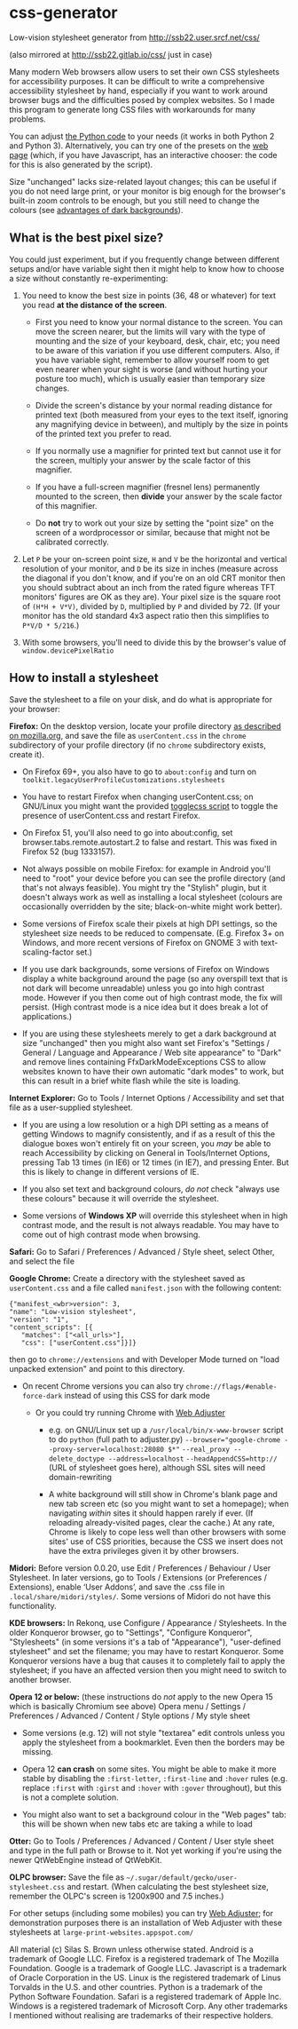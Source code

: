 # css-generator
Low-vision stylesheet generator from http://ssb22.user.srcf.net/css/

(also mirrored at http://ssb22.gitlab.io/css/ just in case)

Many modern Web browsers allow users to set their own CSS
stylesheets for accessibility purposes. It can be difficult to write a comprehensive
accessibility stylesheet by hand, especially if you
want to work around browser bugs and the
difficulties posed by complex websites. So I made this program to
generate long CSS files with workarounds for many problems.

You can adjust [the Python code](css-generate.py) to your needs
(it works in both Python 2 and Python 3).
Alternatively, you can try one of the presets on the
[web page](http://ssb22.user.srcf.net/css/)
(which, if you have Javascript, has an interactive chooser: the code
for this is also generated by the script).

Size "unchanged" lacks size-related layout changes; this can be useful
if you do not need large print, or your monitor is big enough for the
browser's built-in zoom controls to be enough, but you still need to
change the colours (see
[advantages of dark backgrounds](http://ssb22.user.srcf.net/css/dark.html)).

What is the best pixel size?
----------------------------

You could just experiment, but if you frequently change between
different setups and/or have variable sight then it might help to know
how to choose a size without constantly re-experimenting:

1. You need to know the best size in points (36, 48 or whatever) for
   text you read **at the distance of the screen**.

    - First you need to know your normal distance to the screen. You
      can move the screen nearer, but the limits will vary with the
      type of mounting and the size of your keyboard, desk, chair,
      etc; you need to be aware of this variation if you use different
      computers. Also, if you have variable sight, remember to allow
      yourself room to get even nearer when your sight is worse (and
      without hurting your posture too much), which is usually easier
      than temporary size changes.

    - Divide the screen's distance by your normal reading distance for
      printed text (both measured from your eyes to the text itself,
      ignoring any magnifying device in between), and multiply by the
      size in points of the printed text you prefer to read.

    - If you normally use a magnifier for printed text but cannot use
      it for the screen, multiply your answer by the scale factor of
      this magnifier.

    - If you have a full-screen magnifier (fresnel lens) permanently
      mounted to the screen, then **divide** your answer by the scale
      factor of this magnifier.

    - Do **not** try to work out your size by setting the "point
      size" on the screen of a wordprocessor or similar, because that
      might not be calibrated correctly.

2. Let `P` be your on-screen point size, `H` and `V` be the horizontal and
   vertical resolution of your monitor, and `D` be its size in inches
   (measure across the diagonal if you don't know, and if you're on an
   old CRT monitor then you should subtract about an inch from the
   rated figure whereas TFT monitors' figures are OK as they are).
   Your pixel size is the square root of `(H*H + V*V)`, divided by `D`,
   multiplied by `P` and divided by 72.  (If your monitor has the old
   standard 4x3 aspect ratio then this simplifies to `P*V/D * 5/216`.)

3. With some browsers, you'll need to divide this by the browser's
   value of `window.devicePixelRatio`

How to install a stylesheet
---------------------------

Save the stylesheet to a file on your disk, and do what is appropriate
for your browser:

**Firefox:** On the desktop version, locate your profile directory
[as described on mozilla.org](http://support.mozilla.org/en-US/kb/profiles-where-firefox-stores-user-data#w_how-do-i-find-my-profile),
and save the file as `userContent.css` in the `chrome` subdirectory of
your profile directory (if no `chrome` subdirectory exists, create it).

  * On Firefox 69+, you also have to go to `about:config` and turn on
    `toolkit.legacyUserProfileCustomizations.stylesheets`
  
  * You have to restart Firefox when changing userContent.css; on
    GNU/Linux you might want the provided [togglecss
    script](togglecss.sh) to toggle the presence of userContent.css
    and restart Firefox.
  
  * On Firefox 51, you'll also need to go into about:config, set
    browser.tabs.remote.autostart.2 to false and restart. This was
    fixed in Firefox 52 (bug 1333157).
  
  * Not always possible on mobile Firefox: for example in Android
    you'll need to "root" your device before you can see the profile
    directory (and that's not always feasible). You might try the
    "Stylish" plugin, but it doesn't always work as well as installing
    a local stylesheet (colours are occasionally overridden by the
    site; black-on-white might work better).
  
  * Some versions of Firefox scale their pixels at high DPI settings,
    so the stylesheet size needs to be reduced to
    compensate. (E.g. Firefox 3+ on Windows, and more recent versions
    of Firefox on GNOME 3 with text-scaling-factor set.)
  
  * If you use dark backgrounds, some versions of Firefox on Windows
    display a white background around the page (so any overspill text
    that is not dark will become unreadable) unless you go into high
    contrast mode. However if you then come out of high contrast mode,
    the fix will persist. (High contrast mode is a nice idea but it
    does break a lot of applications.)

  * If you are using these stylesheets merely to get a dark background
    at size "unchanged" then you might also want set Firefox's
    "Settings / General / Language and Appearance / Web site
    appearance" to "Dark" and remove lines containing
    Ffx&shy;Dark&shy;Mode&shy;Exceptions CSS to allow websites known
    to have their own automatic "dark modes" to work, but this can
    result in a brief white flash while the site is loading.

**Internet Explorer:** Go to Tools / Internet Options / Accessibility
and set that file as a user-supplied stylesheet.

  * If you are using a low resolution or a high DPI setting as a means
    of getting Windows to magnify consistently, and if as a result of
    this the dialogue boxes won't entirely fit on your screen, you
    _may_ be able to reach Accessibility by clicking on General in
    Tools/Internet Options, pressing Tab 13 times (in IE6) or 12 times
    (in IE7), and pressing Enter.  But this is likely to change in
    different versions of IE.
  
  * If you also set text and background colours, _do not_ check
    "always use these colours" because it will override the
    stylesheet.

  * Some versions of **Windows XP** will override this stylesheet when
    in high contrast mode, and the result is not always readable. You
    may have to come out of high contrast mode when browsing.

**Safari:** Go to Safari / Preferences / Advanced / Style sheet,
select Other, and select the file

**Google Chrome:** Create a directory with the
stylesheet saved as `userContent.css` and a file called
`manifest.json` with the following content:

    {"manifest_<wbr>version": 3,
    "name": "Low-vision stylesheet",
    "version": "1",
    "content_scripts": [{
       "matches": ["<all_urls>"],
       "css": ["userContent.css"]}]}

then go to `chrome://extensions` and with Developer Mode
turned on "load unpacked extension" and point to this directory.

  * On recent Chrome versions you can also try
    `chrome://flags/#enable-force-dark` instead of using
    this CSS for dark mode
    
    * Or you could try running Chrome with
      [Web Adjuster](http://ssb22.user.srcf.net/adjuster/)
    
      * e.g. on GNU/Linux set up a `/usr/local/bin/x-www-browser`
        script to do `python` (full path to adjuster.py)
        `--browser="google-chrome --proxy-server=localhost:28080 $*"`
        `--real_proxy --delete_doctype --address=localhost`
        `--headAppendCSS=http://` (URL of stylesheet goes here),
        although SSL sites will need domain-rewriting
      
      * A white background will still show in Chrome's blank page and
        new tab screen etc (so you might want to set a homepage); when
        navigating _within_ sites it should happen rarely if ever. (If
        reloading already-visited pages, clear the cache.)
        At any rate, Chrome is likely to cope less well
        than other browsers with some sites' use of CSS
        priorities, because the CSS we insert does not
        have the extra privileges given it by other browsers.

**Midori:** Before version 0.0.20, use Edit / Preferences / Behaviour /
User Stylesheet. In later versions, go to Tools / Extensions (or
Preferences / Extensions), enable ‘User Addons’, and save the .css
file in `.local/share/midori/styles/`.
Some versions of Midori do not have this functionality.

**KDE browsers:** In Rekonq, use Configure / Appearance / Stylesheets.
In the older Konqueror browser, go to "Settings", "Configure
Konqueror", "Stylesheets" (in some versions it's a tab of
"Appearance"), "user-defined stylesheet" and set the filename; you may
have to restart Konqueror. Some Konqueror versions have a bug that
causes it to completely fail to apply the stylesheet; if you have an
affected version then you might need to switch to another browser.

**Opera 12 or below:** (these instructions do _not_ apply to the new
Opera 15 which is basically Chromium see above)
Opera menu / Settings / Preferences / Advanced / Content / Style options / My style sheet

  * Some versions (e.g. 12) will not style "textarea" edit controls
    unless you apply the stylesheet from a bookmarklet. Even then the
    borders may be missing.
  
  * Opera 12 **can crash** on some sites. You might be able to make it
    more stable by disabling the `:first-letter`, `:first-line` and
    `:hover` rules (e.g. replace `:first` with `:girst` and `:hover`
    with `:gover` throughout), but this is not a complete solution.
  
  * You might also want to set a background colour in the "Web pages"
    tab: this will be shown when new tabs etc are taking a while to
    load

**Otter:** Go to Tools / Preferences / Advanced / Content / User style sheet
and type in the full path or Browse to it.
Not yet working if you're using the newer QtWebEngine instead of QtWebKit.

**OLPC browser:**
Save the file as `~/.sugar/default/gecko/user-stylesheet.css` and
restart. (When calculating the best stylesheet size, remember the
OLPC's screen is 1200x900 and 7.5 inches.)

For other setups (including some mobiles) you can try
[Web Adjuster](http://ssb22.user.srcf.net/adjuster/);
for demonstration purposes there is an installation of Web Adjuster
with these stylesheets at `large-print-websites.appspot.com/`

All material (c) Silas S. Brown unless otherwise stated.
Android is a trademark of Google LLC.
Firefox is a registered trademark of The Mozilla Foundation.
Google is a trademark of Google LLC.
Javascript is a trademark of Oracle Corporation in the US.
Linux is the registered trademark of Linus Torvalds in the U.S. and other countries.
Python is a trademark of the Python Software Foundation.
Safari is a registered trademark of Apple Inc.
Windows is a registered trademark of Microsoft Corp.
Any other trademarks I mentioned without realising are trademarks of their respective holders.
